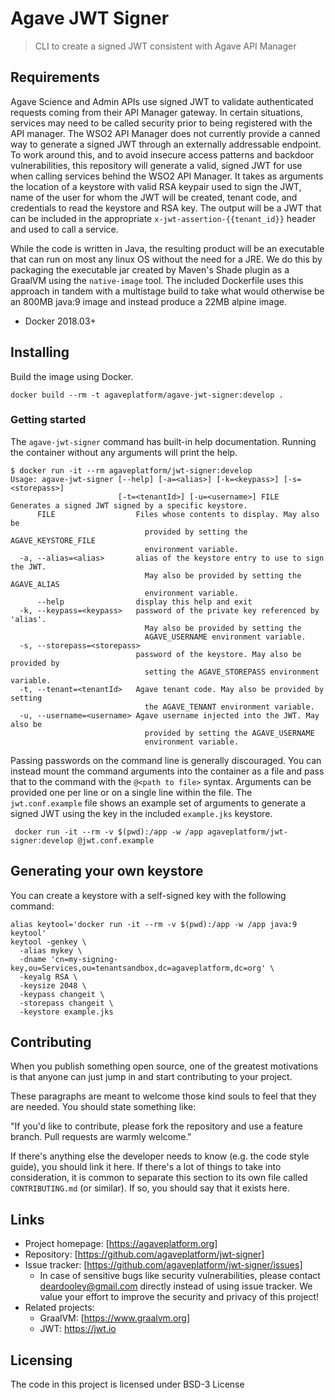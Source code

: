 # Agave JWT Signer
> CLI to create a signed JWT consistent with Agave API Manager 

## Requirements
Agave Science and Admin APIs use signed JWT to validate authenticated requests coming from their API Manager gateway. In certain situations, services may need to be called security prior to being registered with the API manager. The WSO2 API Manager does not currently provide a canned way to generate a signed JWT through an externally addressable endpoint. To work around this, and to avoid insecure access patterns and backdoor vulnerabilities, this repository will generate a valid, signed JWT for use when calling services behind the WSO2 API Manager. It takes as arguments the location of a keystore with valid RSA keypair used to sign the JWT, name of the user for whom the JWT will be created, tenant code, and credentials to read the keystore and RSA key. The output will be a JWT that can be included in the appropriate `x-jwt-assertion-{{tenant_id}}` header and used to call a service.

While the code is written in Java, the resulting product will be an executable that can run on most any linux OS without the need for a JRE. We do this by packaging the executable jar created by Maven's Shade plugin as a GraalVM using the `native-image` tool. The included Dockerfile uses this approach in tandem with a multistage build to take what would otherwise be an 800MB java:9 image and instead produce a 22MB alpine image.
 

 * Docker 2018.03+

## Installing

Build the image using Docker. 

```shell
docker build --rm -t agaveplatform/agave-jwt-signer:develop .
``` 

### Getting started

The `agave-jwt-signer` command has built-in help documentation. Running the container without any arguments will print the help.

```shell
$ docker run -it --rm agaveplatform/jwt-signer:develop
Usage: agave-jwt-signer [--help] [-a=<alias>] [-k=<keypass>] [-s=<storepass>]
                        [-t=<tenantId>] [-u=<username>] FILE
Generates a signed JWT signed by a specific keystore.
      FILE                  Files whose contents to display. May also be
                              provided by setting the AGAVE_KEYSTORE_FILE
                              environment variable.
  -a, --alias=<alias>       alias of the keystore entry to use to sign the JWT.
                              May also be provided by setting the AGAVE_ALIAS
                              environment variable.
      --help                display this help and exit
  -k, --keypass=<keypass>   password of the private key referenced by 'alias'.
                              May also be provided by setting the
                              AGAVE_USERNAME environment variable.
  -s, --storepass=<storepass>
                            password of the keystore. May also be provided by
                              setting the AGAVE_STOREPASS environment variable.
  -t, --tenant=<tenantId>   Agave tenant code. May also be provided by setting
                              the AGAVE_TENANT environment variable.
  -u, --username=<username> Agave username injected into the JWT. May also be
                              provided by setting the AGAVE_USERNAME
                              environment variable. 
```

Passing passwords on the command line is generally discouraged. You can instead mount the command arguments into the container as a file and pass that to the command with the `@<path to file>` syntax. Arguments can be provided one per line or on a single line within the file.  The `jwt.conf.example` file shows an example set of arguments to generate a signed JWT using the key in the included `example.jks` keystore.

```
 docker run -it --rm -v $(pwd):/app -w /app agaveplatform/jwt-signer:develop @jwt.conf.example
```

## Generating your own keystore

You can create a keystore with a self-signed key with the following command:  

```shell
alias keytool='docker run -it --rm -v $(pwd):/app -w /app java:9 keytool'
keytool -genkey \
  -alias mykey \
  -dname 'cn=my-signing-key,ou=Services,ou=tenantsandbox,dc=agaveplatform,dc=org' \
  -keyalg RSA \
  -keysize 2048 \
  -keypass changeit \
  -storepass changeit \
  -keystore example.jks   
```

## Contributing

When you publish something open source, one of the greatest motivations is that
anyone can just jump in and start contributing to your project.

These paragraphs are meant to welcome those kind souls to feel that they are
needed. You should state something like:

"If you'd like to contribute, please fork the repository and use a feature
branch. Pull requests are warmly welcome."

If there's anything else the developer needs to know (e.g. the code style
guide), you should link it here. If there's a lot of things to take into
consideration, it is common to separate this section to its own file called
`CONTRIBUTING.md` (or similar). If so, you should say that it exists here.

## Links

- Project homepage: [https://agaveplatform.org]
- Repository: [https://github.com/agaveplatform/jwt-signer]
- Issue tracker: [https://github.com/agaveplatform/jwt-signer/issues]
  - In case of sensitive bugs like security vulnerabilities, please contact
    deardooley@gmail.com directly instead of using issue tracker. We value your effort
    to improve the security and privacy of this project!
- Related projects:
  - GraalVM: [https://www.graalvm.org]
  - JWT: https://jwt.io


## Licensing

The code in this project is licensed under BSD-3 License



